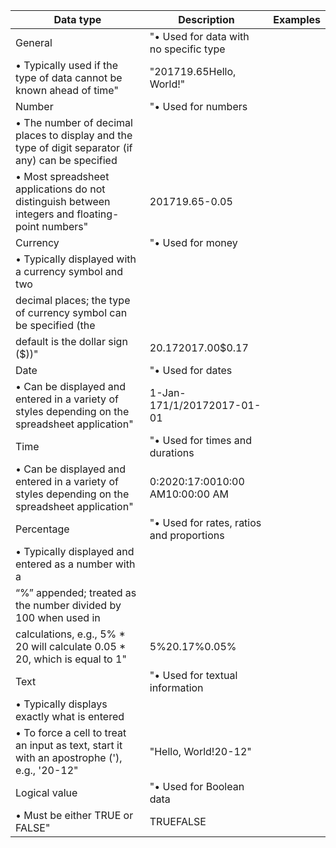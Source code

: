 |Data type|Description|Examples|
|---|---|---|
|General|"• Used for data with no specific type|
|• Typically used if the type of data cannot be known ahead of time"|"201719.65Hello, World!"|
|Number|"• Used for numbers|
|• The number of decimal places to display and the type of digit separator (if any) can be specified|
|• Most spreadsheet applications do not distinguish between integers and floating-point numbers"|201719.65-0.05|
|Currency|"• Used for money|
|• Typically displayed with a currency symbol and two|
|decimal places; the type of currency symbol can be specified (the|
|default is the dollar sign ($))"|$20.17$2017.00$0.17|
|Date|"• Used for dates|
|• Can be displayed and entered in a variety of styles depending on the spreadsheet application"|1-Jan-171/1/20172017-01-01|
|Time|"• Used for times and durations|
|• Can be displayed and entered in a variety of styles depending on the spreadsheet application"|0:2020:17:0010:00 AM10:00:00 AM|
|Percentage|"• Used for rates, ratios and proportions|
|• Typically displayed and entered as a number with a|
|“%” appended; treated as the number divided by 100 when used in|
|calculations, e.g., 5% * 20 will calculate 0.05 * 20, which is equal to 1"|5%20.17%0.05%|
|Text|"• Used for textual information|
|• Typically displays exactly what is entered|
|• To force a cell to treat an input as text, start it with an apostrophe ('), e.g., '20-12"|"Hello, World!20-12"|
|Logical value|"• Used for Boolean data|
|• Must be either TRUE or FALSE"|TRUEFALSE|